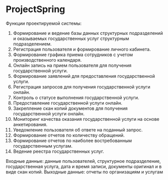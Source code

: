 # ProjectSpring
Функции проектируемой системы:
1) Формирование и ведение базы данных структурных подразделений и оказываемых государственных услуг структурным подразделением.
2) Регистрация пользователя и формирование личного кабинета.
3) Формирование графика приема сотрудников с учетом производственного календаря.
4) Онлайн запись на прием пользователя для получения государственной услуги.
5) Формирование заявлений для предоставления государственной услуги.
6) Регистрация запросов для получения государственной услуги онлайн.
 7) Контроль о статусе выполнения государственной услуги.
 8) Предоставление государственной услуги онлайн.
 9) Закрепление скан копий документов для получения государственной услуги онлайн.
 10) Мониторинг качества оказания государственной услуги на основе анкетирования.
 11) Уведомление пользователя об ответе на поданный запрос.
 12) Формирование отчетов по количеству обращений.
 13) Формирование отчетов по наиболее востребованным государственным услугам.
 14) Ведение реестра государственных услуг.

Входные данные: данные пользователей, структурное подразделение, государственная услуга, дата и время записи, документы оригинал и в виде скан копий.
Выходные данные: отчеты по организациям и услугам
